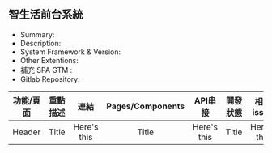 ## 智生活前台系統

- Summary:
- Description:
- System Framework & Version: 
- Other Extentions:
- 補充 SPA GTM :
- Gitlab Repository: 


| 功能/頁面 | 重點描述 | 連結  |   Pages/Components  | API串接 | 開發狀態 | 相關issue    |
| :----:      |    :----:   |   :-----:     |   :-----:     |   :-----:     |    :----:   |   :-----:     |
| Header      | Title       | Here's this   | Title       | Here's this   | Title       | Here's this   | 